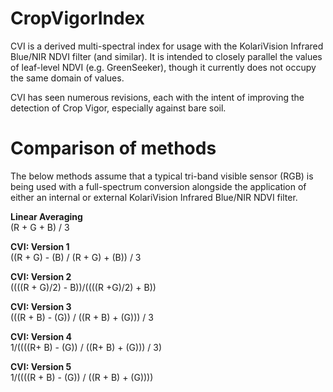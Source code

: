 # CropVigorIndex
CVI is a derived multi-spectral index for usage with the KolariVision Infrared Blue/NIR NDVI filter (and similar). It is intended to closely parallel the values of leaf-level NDVI (e.g. GreenSeeker), though it currently does not occupy the same domain of values.

CVI has seen numerous revisions, each with the intent of improving the detection of Crop Vigor, especially against bare soil.

# Comparison of methods
The below methods assume that a typical tri-band visible sensor (RGB) is being used with a full-spectrum conversion alongside the application of either an internal or external KolariVision Infrared Blue/NIR NDVI filter.

**Linear Averaging**  
(R + G + B) / 3  

**CVI: Version 1**  
((R + G) - (B) / (R + G) + (B)) / 3

**CVI: Version 2**  
((((R + G)/2) - B))/((((R +G)/2) + B))

**CVI: Version 3**  
(((R + B) - (G)) / ((R + B) + (G))) / 3

**CVI: Version 4**  
1/((((R+ B) - (G)) / ((R+ B) + (G))) / 3)

**CVI: Version 5**  
1/((((R + B) - (G)) / ((R + B) + (G))))